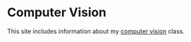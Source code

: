 # Computer Vision

This site includes information about my [computer vision](<http://jackybaltes.github.io/computer-vision>) class.


